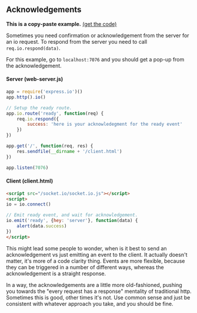 ## Acknowledgements

__This is a copy-paste example.__ [(get the code)](https://github.com/techpines/express.io/tree/master/examples/acknowledgements)

Sometimes you need confirmation or acknowledgement from the server for an io request.  To respond from the server you need to call  `req.io.respond(data)`.

For this example, go to `localhost:7076` and you should get a pop-up from the acknowledgement.

#### Server (web-server.js)

```js
app = require('express.io')()
app.http().io()

// Setup the ready route.
app.io.route('ready', function(req) {
    req.io.respond({
        success: 'here is your acknowledegment for the ready event'
    })
})

app.get('/', function(req, res) {
    res.sendfile(__dirname + '/client.html')
})

app.listen(7076)
```

#### Client (client.html)

```html
<script src="/socket.io/socket.io.js"></script>
<script>
io = io.connect()

// Emit ready event, and wait for acknowledgement.
io.emit('ready', {hey: 'server'}, function(data) {
    alert(data.success)
})
</script>
```

This might lead some people to wonder, when is it best to send an acknowledgement vs just emitting an event to the client.  It actually     doesn't matter, it's more of a code clarity thing.  Events are more flexible, because they can be triggered in a number of different ways,  whereas the acknowledgement is a straight response.

In a way, the acknowledgements are a little more old-fashioned, pushing you towards the "every request has a response" mentality of         traditional http.  Sometimes this is good, other times it's not.  Use common sense and just be consistent with whatever approach you take,  and you should be fine.

